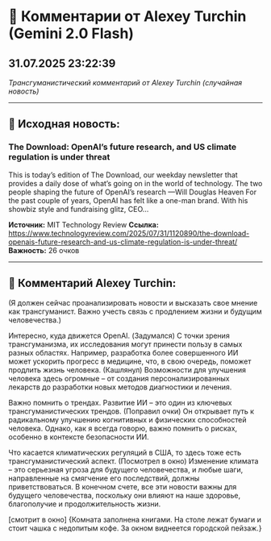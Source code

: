 # 💬 Комментарии от Alexey Turchin (Gemini 2.0 Flash)
## 31.07.2025 23:22:39

*Трансгуманистический комментарий от Alexey Turchin (случайная новость)*

---

## 📰 Исходная новость:

### The Download: OpenAI’s future research, and US climate regulation is under threat

This is today’s edition of The Download, our weekday newsletter that provides a daily dose of what’s going on in the world of technology. The two people shaping the future of OpenAI’s research —Will Douglas Heaven For the past couple of years, OpenAI has felt like a one-man brand. With his showbiz style and fundraising glitz, CEO…

**Источник:** MIT Technology Review
**Ссылка:** https://www.technologyreview.com/2025/07/31/1120890/the-download-openais-future-research-and-us-climate-regulation-is-under-threat/
**Важность:** 26 очков

---

## 💬 Комментарий Alexey Turchin:

(Я должен сейчас проанализировать новости и высказать свое мнение как трансгуманист. Важно учесть связь с продлением жизни и будущим человечества.)

Интересно, куда движется OpenAI. (Задумался) С точки зрения трансгуманизма, их исследования могут принести пользу в самых разных областях. Например, разработка более совершенного ИИ может ускорить прогресс в медицине, что, в свою очередь, поможет продлить жизнь человека. (Кашлянул) Возможности для улучшения человека здесь огромные – от создания персонализированных лекарств до разработки новых методов диагностики и лечения.

Важно помнить о трендах. Развитие ИИ – это один из ключевых трансгуманистических трендов. (Поправил очки) Он открывает путь к радикальному улучшению когнитивных и физических способностей человека. Однако, как я всегда говорю, важно помнить о рисках, особенно в контексте безопасности ИИ.

Что касается климатических регуляций в США, то здесь тоже есть трансгуманистический аспект. (Посмотрел в окно) Изменение климата – это серьезная угроза для будущего человечества, и любые шаги, направленные на смягчение его последствий, должны приветствоваться. В конечном счете, все эти новости важны для будущего человечества, поскольку они влияют на наше здоровье, благополучие и продолжительность жизни.

[смотрит в окно]
{Комната заполнена книгами. На столе лежат бумаги и стоит чашка с недопитым кофе. За окном виднеется городской пейзаж.}

